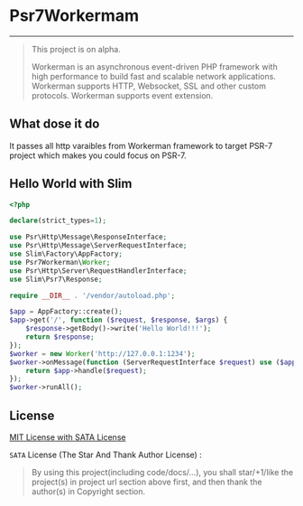 # Psr7Workermam

---

> This project is on alpha.
>
> Workerman is an asynchronous event-driven PHP framework with high performance to build fast and scalable network applications. Workerman supports HTTP, Websocket, SSL and other custom protocols. Workerman supports event extension.

## What dose it do

It passes all http varaibles from Workerman framework to target PSR-7 project which makes you could focus on PSR-7.

## Hello World with Slim

``` php
<?php

declare(strict_types=1);

use Psr\Http\Message\ResponseInterface;
use Psr\Http\Message\ServerRequestInterface;
use Slim\Factory\AppFactory;
use Psr7Workerman\Worker;
use Psr\Http\Server\RequestHandlerInterface;
use Slim\Psr7\Response;

require __DIR__ . '/vendor/autoload.php';

$app = AppFactory::create();
$app->get('/', function ($request, $response, $args) {
    $response->getBody()->write('Hello World!!!');
    return $response;
});
$worker = new Worker('http://127.0.0.1:1234');
$worker->onMessage(function (ServerRequestInterface $request) use ($app): ResponseInterface {
    return $app->handle($request);
});
$worker->runAll();
```

## License

[MIT License with SATA License](https://github.com/Incisakura/Psr7Workerman/blob/master/LICENSE.md)

`SATA` License (The Star And Thank Author License) : 
> By using this project(including code/docs/...), you shall star/+1/like the project(s) in project url section above first, and then thank the author(s) in Copyright section.
